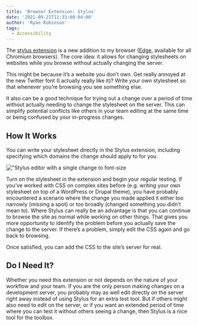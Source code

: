 ```yaml
---
title: 'Browser Extension: Stylus'
date: '2021-09-21T11:33:00-04:00'
author: 'Ryan Robinson'
tags:
  - Accessibility
---
```


The [stylus extension](https://chrome.google.com/webstore/detail/stylus/clngdbkpkpeebahjckkjfobafhncgmne) is a new addition to my browser ([Edge](/posts/2021/web-browser-edge-chrome/), available for all Chromium browsers). The core idea: it allows for changing stylesheets on websites while you browse without actually changing the server.

This might be because it’s a website you don’t own. Get really annoyed at the new Twitter font (I actually really like it)? Write your own stylesheet so that whenever you’re browsing you see something else.

It also can be a good technique for trying out a change over a period of time without actually needing to change the stylesheet on the server. This can simplify potential conflicts like others in your team editing at the same time or being confused by your in-progress changes.

## How It Works

You can write your stylesheet directly in the Stylus extension, including specifying which domains the change should apply to for you.

!["Stylus editor with a single change to font-size](./stylus-editor.png)

Turn on the stylesheet in the extension and begin your regular testing. If you’ve worked with CSS on complex sites before (e.g. writing your own stylesheet on top of a WordPress or Drupal theme), you have probably encountered a scenario where the change you made applied it either too narrowly (missing a spot) or too broadly (changed something you didn’t mean to). Where Stylus can really be an advantage is that you can continue to browse the site as normal while working on other things. That gives you more opportunity to identify the problem before you actually save the change to the server. If there’s a problem, simply edit the CSS again and go back to browsing.

Once satisfied, you can add the CSS to the site’s server for real.

## Do I Need It?

Whether you need this extension or not depends on the nature of your workflow and your team. If you are the only person making changes on a development server, you probably may as well edit directly on the server right away instead of using Stylus for an extra test tool. But if others might also need to edit on the server, or if you want an extended period of time where you can test it without others seeing a change, then Stylus is a nice tool for the toolbox.
